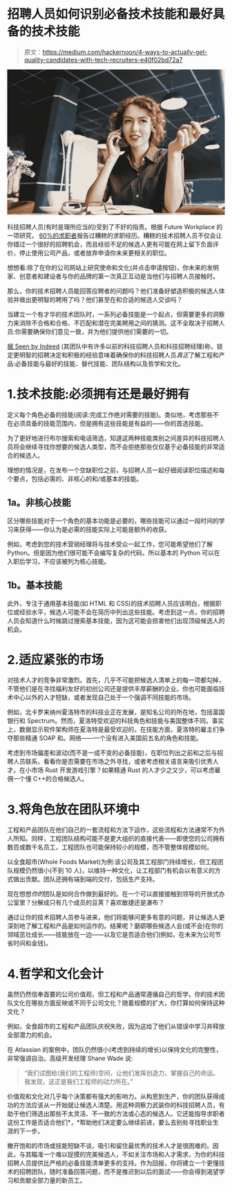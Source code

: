 # 招聘人员如何识别必备技术技能和最好具备的技术技能

> 原文：<https://medium.com/hackernoon/4-ways-to-actually-get-quality-candidates-with-tech-recruiters-e40f02bd72a7>

![](img/9c2fffd11ca45b4bee31c196ce904dcb.png)

科技招聘人员(有时是理所应当的)受到了不好的指责。根据 Future Workplace 的一项研究， [60%的求职者](https://workplacetrends.com/candidate-experience-study/)报告过糟糕的求职经历。糟糕的技术招聘人员不仅会让你错过一个很好的招聘机会，而且经验不足的候选人更有可能在网上留下负面评价，停止使用公司产品，或者放弃申请你未来更相关的职位。

想想看:除了在你的公司网站上研究使命和文化(并点击申请按钮)，你未来的发明家、创意者和建设者与你的品牌的第一次真正互动是当他们与招聘人员接触时。

那么，你的技术招聘人员能回答应聘者的问题吗？他们准备好塑造积极的候选人体验并做出更明智的聘用了吗？他们甚至在和合适的候选人交谈吗？

当建立一个有才华的技术团队时，一系列必备技能是一个起点，但需要更多的洞察力来消除不合格和合格、不匹配和潜在完美聘用之间的猜测。这不全取决于招聘人员:你需要确保你们意见一致，并为他们提供他们需要的一切。

[据 Seen by Indeed](https://www.beseen.com/blog/work-with-tech-recruiters/) (其团队中有许多以前的科技招聘人员和科技招聘经理)称，锁定更明智的招聘决定和积极的经验意味着确保你的科技招聘人员*真正*了解工程和产品:必备技能与最好的技能、替代技能、团队结构以及哲学和文化。

# 1.技术技能:必须拥有还是最好拥有

定义每个角色必备的技能(阅读:完成工作绝对需要的技能)。类似地，考虑那些不在必须具备的技能范围内，但是拥有这些技能是有益的——你的首选技能。

为了更好地进行布尔搜索和电话筛选，知道这两种技能类别之间差异的科技招聘人员将会继续寻找你想要的候选人类型，而不会拒绝那些仅仅基于必备技能的非常适合的候选人。

理想的情况是，在发布一个空缺职位之前，与招聘人员一起仔细阅读职位描述和每个要点，包括必需的、非核心的和/或基本的技能。

## 1a。非核心技能

区分哪些技能对于一个角色的基本功能是必要的，哪些技能可以通过一段时间的学习来获得——你认为是必需的技能实际上可能是额外的收获。

例如，考虑到您的技术营销经理将与技术受众一起工作，您可能希望他们了解 Python。但是因为他们很可能不会编写复杂的代码，所以基本的 Python 可以在入职后学习，不应该被列为核心技能。

## 1b。基本技能

此外，专注于通用基本技能(如 HTML 和 CSS)的技术招聘人员应该明白，根据职位或经验水平，候选人可能不会在简历中列出这些技能。考虑到这一点，你的招聘人员会知道什么时候跳过搜索基本技能，因为这可能会损害他们出现顶级候选人的机会。

# 2.适应紧张的市场

对技术人才的竞争非常激烈。首先，几乎不可能把候选人清单上的每一项都勾掉，不管他们是在寻找福利友好的初创公司还是提供丰厚薪酬的企业。你也可能面临技术中心以外的人才短缺，或者发现自己处于一个强调不同技能的市场。

例如，北卡罗来纳州夏洛特市的科技业正在发展，是知名公司的所在地，包括富国银行和 Spectrum。然而，夏洛特受欢迎的科技角色和技能与美国整体不同。事实上，数据显示软件架构师在夏洛特是最受欢迎的，在技能方面，夏洛特的雇主们争夺那些精通 SOAP 和。网络——一个没有进入美国前五名的角色和技能。

考虑到市场偏差和波动(而不是一成不变的必备技能)，在职位列出之前和之后与招聘人员联系，看看你是否需要在市场之外寻找，或者考虑相关语言来吸引优秀人才。在小市场 Rust 开发游戏引擎？如果精通 Rust 的人才少之又少，可以考虑雇佣一个懂 C++的合格候选人。

# 3.将角色放在团队环境中

工程和产品团队在他们自己的一套流程和方法下运作，这些流程和方法通常不为外人所知。同样，工程团队结构可能不是更大组织的直接代表——即使您的公司拥有数百或数千名员工，工程团队也可能保持较小的规模，而不管整体规模如何。

以全食超市(Whole Foods Market)为例:该公司及其工程部门持续增长，但工程团队规模仍然很小(不到 10 人)，以维持一种文化，让工程部门有机会以有意义的方式做出贡献。团队还拥有端到端的交付，包括生产支持。

现在想想*你的*团队是如何合作做到最好的。在一个可以直接接触到领导的开放式办公室里？分解成只有几个成员的豆荚？喜欢敏捷还是瀑布？

通过让你的技术招聘人员参与进来，他们将能够问更多有意的问题，并让候选人更深刻地了解工程和产品是如何运作的。结果呢？磨砺哪些候选人会(或不会)在你的领域茁壮成长——技能放在一边——以及它是否适合他们(例如，在未来为公司节省时间和金钱)。

# 4.哲学和文化会计

虽然仍然信奉首要的公司价值观，但工程和产品通常遵循自己的哲学。你的技术团队文化在哪些方面反映或不同于公司文化？随着规模的扩大，你打算如何保持这种文化？

例如，全食超市的工程和产品团队庆祝失败，因为这给了他们从错误中学习并释放全部潜力的机会。

在 Atlassian 的案例中，团队仍然很小(考虑到持续的增长)以保持文化的完整性，非常强调自治。高级开发经理 Shane Wade 说:

> “我们试图给(我们的工程师)空间，让他们发挥创造力，掌握自己的命运。我发现，这正是我们工程师的动力所在。”

价值观和文化对几乎每个决策都有强大的影响力。从构思到生产，你的团队获得成功的方法应该从一开始就让候选人清楚。用这种洞察力武装你的科技招聘人员，有助于他们筛选出那些不太灵活、不一致的方法或心态的候选人。它还能指导求职者这份工作是否适合他们*，*帮助他们决定要么继续前进，要么去别处寻找职业生涯的下一步。

撇开饱和的市场或技能短缺不谈，吸引和留住最优秀的技术人才是很困难的。因此，与其瞄准一个难以捉摸的完美候选人，不如关注市场和人才需求，为你的科技招聘人员提供比严格的必备技能清单更多的支持。作为回报，你将建立一个更懂技术的招聘团队，随时准备回答问题，而不是推迟到以后的面试——你会得到渴望学习和贡献全部力量的新员工。